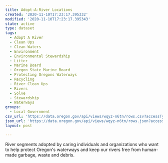 ```yaml
---
title: Adopt-A-River Locations
created: '2020-11-10T17:23:17.395332'
modified: '2020-11-10T17:23:17.395343'
state: active
type: dataset
tags:
  - Adopt A River
  - Clean Ups
  - Clean Waters
  - Environment
  - Environmental Stewardship
  - Litter
  - Marine Board
  - Oregon State Marine Board
  - Protecting Oregons Waterways
  - Recycling
  - River Clean Ups
  - Rivers
  - Solve
  - Stewardship
  - Waterways
groups:
  - Local Government
csv_url: 'https://data.oregon.gov/api/views/wqyz-n6tn/rows.csv?accessType=DOWNLOAD'
json_url: 'https://data.oregon.gov/api/views/wqyz-n6tn/rows.json?accessType=DOWNLOAD'
layout: post

---
```

River segments adopted by caring individuals and organizations who want to help protect Oregon's waterways and keep our rivers free from human-made garbage, waste and debris.
